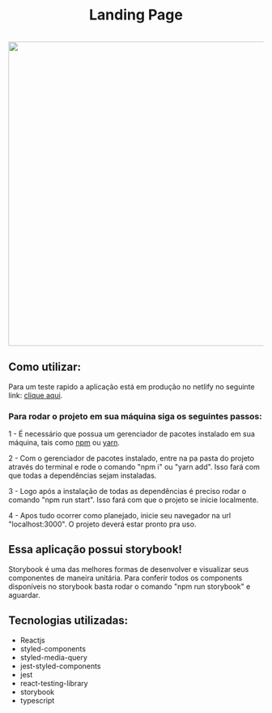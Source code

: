 <h1 align="center" >  Landing Page </h1>




<br/>

<div align="center" > 
<img src='https://i.ibb.co/kQg28QN/SITE.png' width=600 />
</div>

## Como utilizar:
Para um teste rapido a aplicação está em produção no netlify no seguinte link: [clique aqui](https://heuristic-elion-824bae.netlify.app). 

### Para rodar o projeto em sua máquina siga os seguintes passos: 

1 - É necessário que possua um gerenciador de pacotes instalado em sua máquina, tais como [npm](https://nodejs.org/en/) ou [yarn](https://yarnpkg.com).

2 - Com o gerenciador de pacotes instalado, entre na pa pasta do projeto através do terminal e rode o comando "npm i" ou "yarn add". Isso fará com que todas a dependências sejam instaladas.

3 - Logo após a instalação de todas as dependências é preciso rodar o comando "npm run start". Isso fará com que o projeto se inicie localmente.

4 - Apos tudo ocorrer como planejado, inicie seu navegador na url "localhost:3000". O projeto deverá estar pronto pra uso.

## Essa aplicação possui storybook!
Storybook é uma das melhores formas de desenvolver e visualizar seus componentes de maneira unitária. Para conferir todos os components disponíveis no storybook basta rodar o comando "npm run storybook" e aguardar. 


## Tecnologias utilizadas: 
* Reactjs
* styled-components
* styled-media-query
* jest-styled-components
* jest
* react-testing-library
* storybook 
* typescript
